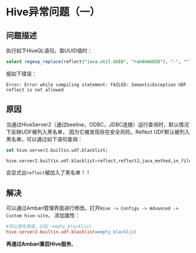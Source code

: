 Hive异常问题（一）
================================================================================
## 问题描述
执行如下HiveQL语句，取UUID值时：
```sql
select regexp_replace(reflect("java.util.UUID", "randomUUID"), "-", "");
```
报如下错误：
```
Error: Error while compiling statement: FAILED: SemanticException UDF reflect is not allowed
```

## 原因
当通过HiveServer2（通过beeline，ODBC，JDBC连接）运行查询时，默认情况下反映UDF被列入黑名单，
因为它被发现存在安全风险。Reflect UDF默认被列入黑名单。可以通过如下语句查询：
```sql
set hive.server2.builtin.udf.blacklist;

hive.server2.builtin.udf.blacklist=reflect,reflect2,java_method,in_file
```
会显式出`reflect`被加入了黑名单！！

## 解决
可以通过Ambari管理界面进行修改。打开`Hive -> Configs -> Advanced -> Custom hive-site`，
添加属性：
```ini
#可以是任意值，比如：empty_blacklist
hive.server2.builtin.udf.blacklist=empty_blacklist
```
**再通过Ambari重启Hive服务**。